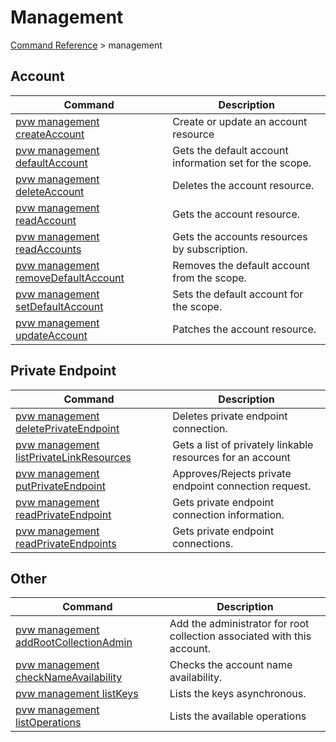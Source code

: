 # Management
[Command Reference](../../../README.md#command-reference) > management

## Account
| Command | Description |
| --- | --- |
| [pvw management createAccount](./createAccount.md) | Create or update an account resource |
| [pvw management defaultAccount](./defaultAccount.md) | Gets the default account information set for the scope. |
| [pvw management deleteAccount](./deleteAccount.md) | Deletes the account resource. |
| [pvw management readAccount](./readAccount.md) | Gets the account resource. |
| [pvw management readAccounts](./readAccounts.md) | Gets the accounts resources by subscription. |
| [pvw management removeDefaultAccount](./removeDefaultAccount.md) | Removes the default account from the scope. |
| [pvw management setDefaultAccount](./setDefaultAccount.md) | Sets the default account for the scope. |
| [pvw management updateAccount](./updateAccount.md) | Patches the account resource. |

## Private Endpoint
| Command | Description |
| --- | --- |
| [pvw management deletePrivateEndpoint](./deletePrivateEndpoint.md) | Deletes private endpoint connection. |
| [pvw management listPrivateLinkResources](./listPrivateLinkResources.md) | Gets a list of privately linkable resources for an account |
| [pvw management putPrivateEndpoint](./putPrivateEndpoint.md) | Approves/Rejects private endpoint connection request. |
| [pvw management readPrivateEndpoint](./readPrivateEndpoint.md) | Gets private endpoint connection information. |
| [pvw management readPrivateEndpoints](./readPrivateEndpoints.md) | Gets private endpoint connections. |

## Other
| Command | Description |
| --- | --- |
| [pvw management addRootCollectionAdmin](./addRootCollectionAdmin.md) | Add the administrator for root collection associated with this account. |
| [pvw management checkNameAvailability](./checkNameAvailability.md) | Checks the account name availability. |
| [pvw management listKeys](./listKeys.md) | Lists the keys asynchronous. |
| [pvw management listOperations](./listOperations.md) | Lists the available operations |
